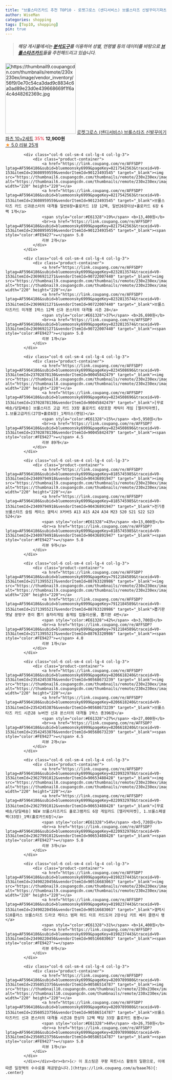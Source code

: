 ```yaml
---
title: "브롤스타즈카드 추천 TOP10 - 로켓그로스 (샌디서비스) 브롤스타즈 신발꾸미기파츠 10+2세트"
author: WiseMan
categories: shopping
tags: [Top10, shopping]
pin: true
---
```


> ##### 해당 게시물에서는 [**분석도구**](https://itemscout.io/)를 이용하여 **성별**, **연령별** 등의 데이터를 바탕으로 [**브롤스타즈카드**](https://link.coupang.com/a/baae76)들을 추천해드리고 있습니다.
<div class="container"><div class="row">
            <div class="col-6 col-sm-4 col-lg-4 col-lg-3">
                <div class="product-container">
                    <a href="https://link.coupang.com/re/AFFSDP?lptag=AF5964186&subid=bluemoonsky6999&pageKey=8106413142&traceid=V0-153&itemId=22947758505&vendorItemId=90023040361" target="_blank"><img src="https://thumbnail9.coupangcdn.com/thumbnails/remote/230x230ex/image/vendor_inventory/56f9/0e70c54ca3dad9c8834c6a0ad89e23d0e439668669f1f6a4c4d48262369c.jpg" alt="https://thumbnail9.coupangcdn.com/thumbnails/remote/230x230ex/image/vendor_inventory/56f9/0e70c54ca3dad9c8834c6a0ad89e23d0e439668669f1f6a4c4d48262369c.jpg" width="220" height="220"></a>
                    <a href="https://link.coupang.com/re/AFFSDP?lptag=AF5964186&subid=bluemoonsky6999&pageKey=8106413142&traceid=V0-153&itemId=22947758505&vendorItemId=90023040361" target="_blank">로켓그로스 (샌디서비스) 브롤스타즈 신발꾸미기파츠 10+2세트</a>
                    <span style="color:#E61328">35%</span> <b>12,900원</b>
                    <br><a href="https://link.coupang.com/re/AFFSDP?lptag=AF5964186&subid=bluemoonsky6999&pageKey=8106413142&traceid=V0-153&itemId=22947758505&vendorItemId=90023040361" target="_blank"><span style="color:#FE9427">★</span> 5.0
                    리뷰 25개</a>
                </div>
            </div>
            
            <div class="col-6 col-sm-4 col-lg-4 col-lg-3">
                <div class="product-container">
                    <a href="https://link.coupang.com/re/AFFSDP?lptag=AF5964186&subid=bluemoonsky6999&pageKey=8217542563&traceid=V0-153&itemId=23608959559&vendorItemId=90123493545" target="_blank"><img src="https://thumbnail6.coupangcdn.com/thumbnails/remote/230x230ex/image/vendor_inventory/edb5/c4ac779187b65a1ef9fcdca491b24fddf600fa7da35bdf68d1444c22b41d.jpg" alt="https://thumbnail6.coupangcdn.com/thumbnails/remote/230x230ex/image/vendor_inventory/edb5/c4ac779187b65a1ef9fcdca491b24fddf600fa7da35bdf68d1444c22b41d.jpg" width="220" height="220"></a>
                    <a href="https://link.coupang.com/re/AFFSDP?lptag=AF5964186&subid=bluemoonsky6999&pageKey=8217542563&traceid=V0-153&itemId=23608959559&vendorItemId=90123493545" target="_blank">브롤스타즈 카드 신과몬스터의 대격돌 일반8장+홀로카드 1장 12팩, 일반26장이상+홀로카드 6장 6팩 1개</a>
                    <span style="color:#E61328">19%</span> <b>13,400원</b>
                    <br><a href="https://link.coupang.com/re/AFFSDP?lptag=AF5964186&subid=bluemoonsky6999&pageKey=8217542563&traceid=V0-153&itemId=23608959559&vendorItemId=90123493545" target="_blank"><span style="color:#FE9427">★</span> 5.0
                    리뷰 2개</a>
                </div>
            </div>
            
            <div class="col-6 col-sm-4 col-lg-4 col-lg-3">
                <div class="product-container">
                    <a href="https://link.coupang.com/re/AFFSDP?lptag=AF5964186&subid=bluemoonsky6999&pageKey=8232813574&traceid=V0-153&itemId=23696921271&vendorItemId=90722007440" target="_blank"><img src="https://thumbnail9.coupangcdn.com/thumbnails/remote/230x230ex/image/vendor_inventory/3a90/3d2504f6984c3408bc6ae6a61998ace32b61fa2ea50d26255c127b74b196.jpg" alt="https://thumbnail9.coupangcdn.com/thumbnails/remote/230x230ex/image/vendor_inventory/3a90/3d2504f6984c3408bc6ae6a61998ace32b61fa2ea50d26255c127b74b196.jpg" width="220" height="220"></a>
                    <a href="https://link.coupang.com/re/AFFSDP?lptag=AF5964186&subid=bluemoonsky6999&pageKey=8232813574&traceid=V0-153&itemId=23696921271&vendorItemId=90722007440" target="_blank">브롤스타즈카드 미개봉 1박스 12팩 신과 몬스터의 대격돌 시즌 28</a>
                    <span style="color:#E61328">37%</span> <b>26,690원</b>
                    <br><a href="https://link.coupang.com/re/AFFSDP?lptag=AF5964186&subid=bluemoonsky6999&pageKey=8232813574&traceid=V0-153&itemId=23696921271&vendorItemId=90722007440" target="_blank"><span style="color:#FE9427">★</span> 5.0
                    리뷰 1개</a>
                </div>
            </div>
            
            <div class="col-6 col-sm-4 col-lg-4 col-lg-3">
                <div class="product-container">
                    <a href="https://link.coupang.com/re/AFFSDP?lptag=AF5964186&subid=bluemoonsky6999&pageKey=8234508696&traceid=V0-153&itemId=23702878130&vendorItemId=90045842479" target="_blank"><img src="https://thumbnail8.coupangcdn.com/thumbnails/remote/230x230ex/image/vendor_inventory/6e2c/4ac259774878f7e26c51d0fdccb9e6107db5ab87411da94e7b7a4971d2c9.jpg" alt="https://thumbnail8.coupangcdn.com/thumbnails/remote/230x230ex/image/vendor_inventory/6e2c/4ac259774878f7e26c51d0fdccb9e6107db5ab87411da94e7b7a4971d2c9.jpg" width="220" height="220"></a>
                    <a href="https://link.coupang.com/re/AFFSDP?lptag=AF5964186&subid=bluemoonsky6999&pageKey=8234508696&traceid=V0-153&itemId=23702878130&vendorItemId=90045842479" target="_blank">[무료배송/당일배송] 브롤스타즈 고급 카드 33장 홀로카드 6장포함 캐릭터 게임 [엘리빅마켓], 1.브롤고급카드(27장+홀로6장)_1케이스(랜덤)</a>
                    <span style="color:#E61328">15%</span> <b>5,950원</b>
                    <br><a href="https://link.coupang.com/re/AFFSDP?lptag=AF5964186&subid=bluemoonsky6999&pageKey=8234508696&traceid=V0-153&itemId=23702878130&vendorItemId=90045842479" target="_blank"><span style="color:#FE9427">★</span> 4.5
                    리뷰 89개</a>
                </div>
            </div>
            
            <div class="col-6 col-sm-4 col-lg-4 col-lg-3">
                <div class="product-container">
                    <a href="https://link.coupang.com/re/AFFSDP?lptag=AF5964186&subid=bluemoonsky6999&pageKey=8185745985&traceid=V0-153&itemId=23409794918&vendorItemId=90436891947" target="_blank"><img src="https://thumbnail9.coupangcdn.com/thumbnails/remote/230x230ex/image/vendor_inventory/9614/6323df66961de66d9c2d9b5800bf89bd4ba11be36f9feaa2e904392fd296.jpg" alt="https://thumbnail9.coupangcdn.com/thumbnails/remote/230x230ex/image/vendor_inventory/9614/6323df66961de66d9c2d9b5800bf89bd4ba11be36f9feaa2e904392fd296.jpg" width="220" height="220"></a>
                    <a href="https://link.coupang.com/re/AFFSDP?lptag=AF5964186&subid=bluemoonsky6999&pageKey=8185745985&traceid=V0-153&itemId=23409794918&vendorItemId=90436891947" target="_blank">전기종 브롤스타즈 슬림 케이스 갤럭시 X커버5 A13 A15 A24 A34 M23 S20 S21 S22 S23 S24</a>
                    <span style="color:#E61328">43%</span> <b>13,000원</b>
                    <br><a href="https://link.coupang.com/re/AFFSDP?lptag=AF5964186&subid=bluemoonsky6999&pageKey=8185745985&traceid=V0-153&itemId=23409794918&vendorItemId=90436891947" target="_blank"><span style="color:#FE9427">★</span> 5.0
                    리뷰 9개</a>
                </div>
            </div>
            
            <div class="col-6 col-sm-4 col-lg-4 col-lg-3">
                <div class="product-container">
                    <a href="https://link.coupang.com/re/AFFSDP?lptag=AF5964186&subid=bluemoonsky6999&pageKey=7912184589&traceid=V0-153&itemId=21713955217&vendorItemId=88763320986" target="_blank"><img src="https://thumbnail9.coupangcdn.com/thumbnails/remote/230x230ex/image/vendor_inventory/1282/8373c1393ac54be650d62abbda32cbdb88beb952a68bbd92d1be903d8f02.jpg" alt="https://thumbnail9.coupangcdn.com/thumbnails/remote/230x230ex/image/vendor_inventory/1282/8373c1393ac54be650d62abbda32cbdb88beb952a68bbd92d1be903d8f02.jpg" width="220" height="220"></a>
                    <a href="https://link.coupang.com/re/AFFSDP?lptag=AF5964186&subid=bluemoonsky6999&pageKey=7912184589&traceid=V0-153&itemId=21713955217&vendorItemId=88763320986" target="_blank">뽑기판 옛날 문방구 종이 뽑기 술자리게임 술게임 집들이선물, 뽑기판 4번</a>
                    <span style="color:#E61328">42%</span> <b>3,700원</b>
                    <br><a href="https://link.coupang.com/re/AFFSDP?lptag=AF5964186&subid=bluemoonsky6999&pageKey=7912184589&traceid=V0-153&itemId=21713955217&vendorItemId=88763320986" target="_blank"><span style="color:#FE9427">★</span> 4.0
                    리뷰 1개</a>
                </div>
            </div>
            
            <div class="col-6 col-sm-4 col-lg-4 col-lg-3">
                <div class="product-container">
                    <a href="https://link.coupang.com/re/AFFSDP?lptag=AF5964186&subid=bluemoonsky6999&pageKey=8206618240&traceid=V0-153&itemId=23542453876&vendorItemId=90568673239" target="_blank"><img src="https://thumbnail6.coupangcdn.com/thumbnails/remote/230x230ex/image/vendor_inventory/3b1e/1fca00d6314b55562dd959d6aa6d4bdc2db88b7c118dc83178a6d48b2469.jpg" alt="https://thumbnail6.coupangcdn.com/thumbnails/remote/230x230ex/image/vendor_inventory/3b1e/1fca00d6314b55562dd959d6aa6d4bdc2db88b7c118dc83178a6d48b2469.jpg" width="220" height="220"></a>
                    <a href="https://link.coupang.com/re/AFFSDP?lptag=AF5964186&subid=bluemoonsky6999&pageKey=8206618240&traceid=V0-153&itemId=23542453876&vendorItemId=90568673239" target="_blank">브롤스타즈 카드 시즌28 뉴버전 신과 몬스터의 대격돌 1박스 총396장</a>
                    <span style="color:#E61328">27%</span> <b>27,000원</b>
                    <br><a href="https://link.coupang.com/re/AFFSDP?lptag=AF5964186&subid=bluemoonsky6999&pageKey=8206618240&traceid=V0-153&itemId=23542453876&vendorItemId=90568673239" target="_blank"><span style="color:#FE9427">★</span> 4.5
                    리뷰 2개</a>
                </div>
            </div>
            
            <div class="col-6 col-sm-4 col-lg-4 col-lg-3">
                <div class="product-container">
                    <a href="https://link.coupang.com/re/AFFSDP?lptag=AF5964186&subid=bluemoonsky6999&pageKey=8220932978&traceid=V0-153&itemId=23627991812&vendorItemId=90653488428" target="_blank"><img src="https://thumbnail8.coupangcdn.com/thumbnails/remote/230x230ex/image/vendor_inventory/5d9d/84fea9c1185554c558eeb7cd5af38cdefb1c6654fbbb1c691cafca9fa04c.jpg" alt="https://thumbnail8.coupangcdn.com/thumbnails/remote/230x230ex/image/vendor_inventory/5d9d/84fea9c1185554c558eeb7cd5af38cdefb1c6654fbbb1c691cafca9fa04c.jpg" width="220" height="220"></a>
                    <a href="https://link.coupang.com/re/AFFSDP?lptag=AF5964186&subid=bluemoonsky6999&pageKey=8220932978&traceid=V0-153&itemId=23627991812&vendorItemId=90653488428" target="_blank">[무료배송/당일배송] NEW 브롤스타즈카드 홀로그램카드 6장 게임카드 [엘리빅마켓], 1.브롤스페셜팩(33장)_1팩(홀로카드6장)</a>
                    <span style="color:#E61328">54%</span> <b>5,720원</b>
                    <br><a href="https://link.coupang.com/re/AFFSDP?lptag=AF5964186&subid=bluemoonsky6999&pageKey=8220932978&traceid=V0-153&itemId=23627991812&vendorItemId=90653488428" target="_blank"><span style="color:#FE9427">★</span> 5.0
                    리뷰 3개</a>
                </div>
            </div>
            
            <div class="col-6 col-sm-4 col-lg-4 col-lg-3">
                <div class="product-container">
                    <a href="https://link.coupang.com/re/AFFSDP?lptag=AF5964186&subid=bluemoonsky6999&pageKey=8198237443&traceid=V0-153&itemId=23490220456&vendorItemId=90516683063" target="_blank"><img src="https://thumbnail9.coupangcdn.com/thumbnails/remote/230x230ex/image/vendor_inventory/0aa0/3f6915d7f39501fe1bee126e287a09d6a9dbd9e62b488243632f43c4c951.jpg" alt="https://thumbnail9.coupangcdn.com/thumbnails/remote/230x230ex/image/vendor_inventory/0aa0/3f6915d7f39501fe1bee126e287a09d6a9dbd9e62b488243632f43c4c951.jpg" width="220" height="220"></a>
                    <a href="https://link.coupang.com/re/AFFSDP?lptag=AF5964186&subid=bluemoonsky6999&pageKey=8198237443&traceid=V0-153&itemId=23490220456&vendorItemId=90516683063" target="_blank">갤럭시S10플러스 브롤스타즈 드라코 케이스 범퍼 하드 터프 카드도어 2장수납 키트 베리 클랜시 팽</a>
                    <span style="color:#E61328">31%</span> <b>14,400원</b>
                    <br><a href="https://link.coupang.com/re/AFFSDP?lptag=AF5964186&subid=bluemoonsky6999&pageKey=8198237443&traceid=V0-153&itemId=23490220456&vendorItemId=90516683063" target="_blank"><span style="color:#FE9427">★</span> 
                    리뷰 0개</a>
                </div>
            </div>
            
            <div class="col-6 col-sm-4 col-lg-4 col-lg-3">
                <div class="product-container">
                    <a href="https://link.coupang.com/re/AFFSDP?lptag=AF5964186&subid=bluemoonsky6999&pageKey=8209789980&traceid=V0-153&itemId=23560523756&vendorItemId=90586514787" target="_blank"><img src="https://thumbnail10.coupangcdn.com/thumbnails/remote/230x230ex/image/vendor_inventory/3e75/8bd71d0a70a001e45805c10337270adba52c0f383280746c85daa4aa030b.jpg" alt="https://thumbnail10.coupangcdn.com/thumbnails/remote/230x230ex/image/vendor_inventory/3e75/8bd71d0a70a001e45805c10337270adba52c0f383280746c85daa4aa030b.jpg" width="220" height="220"></a>
                    <a href="https://link.coupang.com/re/AFFSDP?lptag=AF5964186&subid=bluemoonsky6999&pageKey=8209789980&traceid=V0-153&itemId=23560523756&vendorItemId=90586514787" target="_blank">브롤스타즈카드 신과 몬스터의 대격돌 시즌28 한상자 12팩 팩당 33장 홀로카드 동봉</a>
                    <span style="color:#E61328">44%</span> <b>26,750원</b>
                    <br><a href="https://link.coupang.com/re/AFFSDP?lptag=AF5964186&subid=bluemoonsky6999&pageKey=8209789980&traceid=V0-153&itemId=23560523756&vendorItemId=90586514787" target="_blank"><span style="color:#FE9427">★</span> 5.0
                    리뷰 1개</a>
                </div>
            </div>
            </div></div><br><br>[👉 이 포스팅은 쿠팡 파트너스 활동의 일환으로, 이에 따른 일정액의 수수료를 제공받습니다.](https://link.coupang.com/a/baae76){: .center}